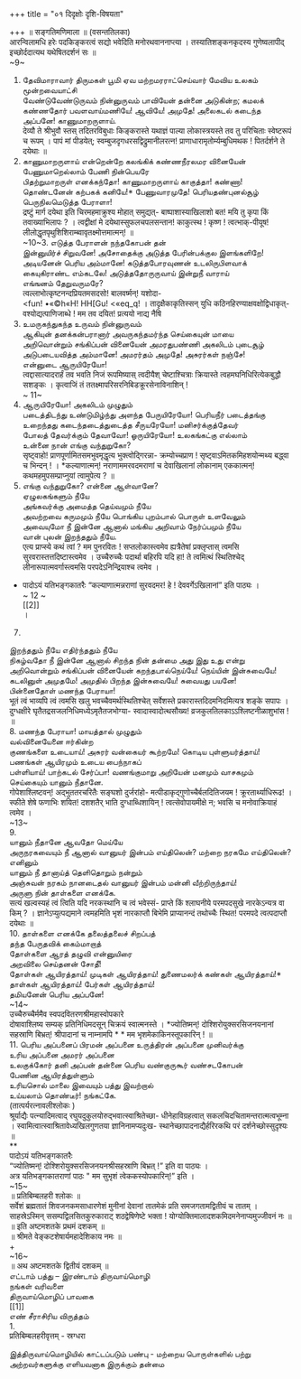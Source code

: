 +++
title = "०१ दिदृक्षोः दृशि-विषयता"

+++
॥ सङ्गतिमणिमाला ॥ (वसन्ततिलका)   
आरन्विलामधि हरेः पदकिङ्करत्वं सद्यो भवेदिति मनोरथवाननाप्त्या । तस्यातिशङ्कनकृदस्य गुणेष्वलापीद् इच्छोर्ददात्यथ यथेषितदर्शनं सः ॥   
~9~   
1. தேவிமாராவார் திருமகள் பூமி ஏவ மற்றமரராட்செய்வார் மேவிய உலகம் மூன்றவையாட்சி   
வேண்டுவேண்டுருவம் நின்னுருவம் பாவியேன் தன்னை அடுகின்ற; கமலக்   
கண்ணதோர் பவளவாய்மணியே! ஆவியே! அமுதே! அலைகடல் கடைந்த அப்பனே! காணுமாறருளாய்.   
देव्यौ ते श्रीभुवौ स्तस् तदितरविबुधाः किङ्करास्ते यथाज्ञं पाल्या लोकास्त्रयस्ते तव तु परिचिताः स्वेष्टरूपं च रूपम् । पापं मां पीडयेत्; स्वम्बुजदृगधरसद्विद्रुमानीलरत्न! प्राणाधारामृतोर्म्यम्बुधिमथक ! पितर्दर्शने ते दयेथाः ॥   
2. காணுமாறருளாய் என்றென்றே கலங்கிக் கண்ணநீரலமர வினையேன் பேணுமாறெல்லாம் பேணி நின்பெயரே   
பிதற்றுமாறருள் எனக்கந்தோ! காணுமாறருளாய் காகுத்தா! கண்ணா! தொண்டனேன் கற்பகக் கனியே!* பேணுவாரமுதே! பெரியதண்புனல்சூழ்   
பெருநிலமெடுத்த பேராளா!   
द्रष्टुं मार्ग दयेथा इति चिरमहमाक्रुश्य मोहात् समुद्यत्- बाष्पाशास्याखिलाशो बत! मयि तु कृपा किं तवाख्याभिलापः ? । त्वद्वीक्षां मे दयेथास्सुफलचपलसन्तान! काकुत्स्थ ! कृष्ण ! त्वत्भाक्-पीयूष! लीलोद्धृतपृथुशिशिराम्ब्वावृतक्ष्मोत्तमात्मन्! ॥   
~10~3. எடுத்த பேராளன் நந்தகோபன் தன்   
இன்னுயிர்ச் சிறுவனே! அசோதைக்கு அடுத்த பேரின்பக்குல இளங்களிறே!   
அடியனேன் பெரிய அம்மானே! கடுத்தபோரவுணன் உடலிருபிளவாக்   
கையுகிராண்ட எம்கடலே! அடுத்ததோருருவாய் இன்றுநீ வாராய்   
எங்ஙனம் தேறுவருமரே?   
त्वल्लाभोत्कृष्टनन्दप्रियतमसदसो! बालवर्ष्मन्! यशोदा-   
<fun! •«©h«H! HH[Gu! <«eq_q! । तादृक्षैकाकृतिस्सन् युधि कठिनहिरण्याक्षवक्षोद्विधाकृत्- वश्योद्यत्पाणिजाब्धे ! मम तव दयित! प्रत्ययो नाद्य नैषि   
4. உமருகந்துகந்த உருவம் நின்னுருவம்   
ஆகியுன் தனக்கன்பரானார் அவருகந்தமர்ந்த செய்கையுன் மாயை   
அறிவொன்றும் சங்கிப்பன் வினையேன் அமரதுபண்ணி அகலிடம் புடைசூழ்   
அடுபடையவித்த அம்மானே! அமரர்தம் அமுதே! அசுரர்கள் நஞ்சே!   
என்னுடை ஆருயிரேயோ!   
त्वद्दासात्यादरार्हं तव भवति निजं रूपमिष्यास् त्वदीयैश् चेष्टाश्चित्राः क्रियास्ते त्वहमघनिधिरित्येकबुद्धौ सशङ्कः । कृत्वाजिं तं ततक्ष्मापरिसरनिबिडक्रूरसेनाविनाशिन् !   
~ 11~   
5. ஆருயிரேயோ! அகலிடம் முழுதும்   
படைத்திடந்து உண்டுமிழ்ந்து அளந்த பேருயிரேயோ! பெரியநீர் படைத்தங்கு உறைந்தது கடைந்தடைத்துடைத்த சீருயரேயோ! மனிசர்க்குத்தேவர்   
போலத் தேவர்க்கும் தேவாவோ! ஓருயிரேயோ! உலகங்கட்கு எல்லாம்   
உன்னை நான் எங்கு வந்துறுகோ?   
सृष्ट्वाहो! प्राणपूर्णामितसमभुवमृद्धृत्य भुक्त्वोद्गिरन्ना- क्रम्योच्चप्राण ! सृष्ट्वाऽमितकमिहशयोन्मथ्य बद्ध्वा च भिन्दन् ! । *कल्याणात्मन्! नराणाममरवदमराणां च देवाखिलानां लोकानाम् एककात्मन्! कथमहमुपसम्प्राप्नुयां त्वामुपेत्य ? ॥   
6. எங்கு வந்துறுகோ? என்னை ஆள்வானே?   
ஏழுலகங்களும் நீயே   
அங்கவர்க்கு அமைத்த தெய்வமும் நீயே   
அவற்றவை கருமமும் நீயே பொங்கிய புறம்பால் பொருள் உளவேலும்   
அவையுமோ நீ இன்னே ஆனால் மங்கிய அறிவாம் நேர்ப்பமும் நீயே   
வான் புலன் இறந்ததும் நீயே.   
एत्य प्राप्स्ये कथं त्वां ? मम पुनरवितः ! सप्तलोकास्त्वमेव ह्यत्रैतेषां प्रक्लृप्तास् त्वमसि सुरवरास्तत्तदिष्टास्त्वमेव । उच्चैरुच्चैः पदार्था बहिरपि यदि हा! ते त्वमित्थं स्थितिश्चेद् लीनारूपात्मवर्गास्त्वमसि परपदेऽनिन्द्रियाश्च त्वमेव ।   
* पादोऽयं यतिभङ्गकातरैः “कल्याणात्मन्नराणां सुरवदमर! हे ! देववर्गेऽखिलानां” इति पाठ्यः ।   
~ 12 ~   
[[2]]  
।   
7.   
இறந்ததும் நீயே எதிர்ந்ததும் நீயே   
நிகழ்வதோ நீ இன்னே ஆனால் சிறந்த நின் தன்மை அது இது உது என்று   
அறிவொன்றும் சங்கிப்பன் வினையேன் கறந்தபால்நெய்யே! நெய்யின் இன்சுவையே!   
கடலினுள் அமுதமே! அமுதில் பிறந்த இன்சுவையே! சுவையது பயனே!   
பின்னைதோள் மணந்த பேராயா!   
भूतं त्वं भाव्यपि त्वं त्वमसि खलु भवच्चैवमर्थस्थितिश्चेत् सर्वेशस्ते प्रकारास्तदिदमनिदमित्यत्र शङ्के सपापः । दुग्धक्षीरे घृतैतद्रसजलनिधिमध्येऽमृतैतजभोग्या- स्वादास्वादोत्थसौख्य! व्रजकुलतिलकाऽऽश्लिष्टनीळाशुभांस ! ॥   
8. மணந்த பேராயா! மாயத்தால் முழுதும்   
வல்வினையேனை ஈர்கின்ற   
குணங்களை உடையாய்! அசுரர் வன்கையர் கூற்றமே! கொடிய புள்ளுயர்த்தாய்! பணங்கள் ஆயிரமும் உடைய பைந்நாகப்   
பள்ளியாய்! பாற்கடல் சேர்ப்பா! வணங்குமாறு அறியேன் மனமும் வாசகமும்   
செய்கையும் யானும் நீதானே.   
गोपेशाश्लिष्टवन्! अद्भुततरचरितैः सङ्घशो दुर्जरांहो- मत्पीडाकृद्गुणोच्चैर्बलदितिजयम ! क्रूरतार्थ्याधिरूढ! । स्फीते शेषे फणाभिः शयित! दशशतैर् भाति दुग्धाब्धिशायिन् ! त्वत्सेवोपायमीक्षे न; भवसि च मनोवाक्रियाहं त्वमेव ।   
~13~   
9.   
யானும் நீதானே ஆவதோ மெய்யே   
அருநரகவையும் நீ ஆனால் வானுயர் இன்பம் எய்திலென்? மற்றை நரகமே எய்திலென்? எனினும்   
யானும் நீ தானாய்த் தெளிதொறும் நன்றும்   
அஞ்சுவன் நரகம் நானடைதல் வானுயர் இன்பம் மன்னி வீற்றிருந்தாய்!   
அருளு நின் தாள்களை எனக்கே.   
सत्यं खल्वस्यहं त्वं त्विति यदि नरकस्थानि च त्वं भवेस्सं- प्राप्ते किं श्लाघनीये परमपदसुखे नारकेऽन्यत्र वा किम् ? । ज्ञानेऽप्युत्पद्यमाने त्वमहमिति भृशं नारकाप्तौ बिभेमि प्राप्यानन्दं तथोच्चैः स्थित! परमपदे त्वत्पदाप्तौ दयेथाः ॥   
10. தாள்களை எனக்கே தலைத்தலைச் சிறப்பத்   
தந்த பேருதவிக் கைம்மாறாத்   
தோள்களை ஆரத் தழுவி என்னுயிரை   
அறவிலை செய்தனன் சோதீ!   
தோள்கள் ஆயிரத்தாய்! முடிகள் ஆயிரத்தாய்! துணைமலர்க் கண்கள் ஆயிரத்தாய்!* தாள்கள் ஆயிரத்தாய்! பேர்கள் ஆயிரத்தாய்!   
தமியனேன் பெரிய அப்பனே!   
~14~   
उच्चैरुच्चैर्ममैव स्वपदवितरणश्रीमहास्वोपकारे   
दोषावाश्लिष्य सम्यक् प्रतिनिधिमदसून् चिक्रयं स्वात्मनस्ते । *ज्योतिष्मन्! दोश्शिरोयुक्सरसिजनयनानां सहस्राणि बिभ्रत्! श्रीपादानां च नाम्नामपि * * मम भृशमेकाकिनस्तूपकारिन् ! ॥   
11. பெரிய அப்பனைப் பிரமன் அப்பனை உருத்திரன் அப்பனை முனிவர்க்கு   
உரிய அப்பனை அமரர் அப்பனை   
உலகுக்கோர் தனி அப்பன் தன்னை பெரிய வண்குருகூர் வண்சடகோபன்   
பேணின ஆயிரத்துள்ளும்   
உரியசொல் மாலை இவையும் பத்து இவற்றால்   
உய்யலாம் தொண்டீர்! நங்கட்கே.   
(तात्पर्यरत्नावलीश्लोकः )   
श्रूर्याद्यैः पत्न्यादिमत्वाद् रघुयदुकुलयोरुद्भवात्स्वाश्रितेच्छा- धीनेहाविग्रहत्वात् सकलचिदचितामन्तरात्मत्वभूम्ना । स्वामित्वात्स्वाश्रितावेध्यखिलगुणतया ज्ञानिनामप्यदुःख- स्थानेच्छापादनाद्यैर्हरिरकथि परं दर्शनेच्छोस्सुदृश्यः ॥   
**   
पादोऽयं यतिभङ्गकातरैः   
“ज्योतिष्मन्! दोश्शिरोयुक्सरसिजनयनश्रीसहस्राणि बिभ्रत् !” इति वा पाठ्यः ।   
अत्र यतिभङ्गकातराणां पाठः " मम सुभृशं त्वेककस्योपकारिन्!” इति ।   
~15~   
॥ प्रतिबिम्बलहरी श्लोकः ॥   
सर्वेशं ब्रह्मतातं शिवजनकमसाधारणेशं मुनीनां देवानां तातमेकं प्रति समजगतामद्वितीयं च तातम् । साहस्रेऽस्मिन् ससम्पद्विलसितकुरुकाराट् शठद्वेषिणेष्टे भक्ता ! योग्योक्तिमालादशकमिदमनेनाप्यमुज्जीवनं नः ॥   
॥ इति अष्टमशतके प्रथमं दशकम् ॥   
॥ श्रीमते वेङ्कटशेषार्यमहादेशिकाय नमः ॥   
+   
~16~   
॥ अथ अष्टमशतके द्वितीयं दशकम् ॥   
எட்டாம் பத்து – இரண்டாம் திருவாய்மொழி   
நங்கள் வரிவளை   
திருவாய்மொழிப் பாவகை   
[[1]]  
எண் சீராசிரிய விருத்தம்   
1.   
प्रतिबिम्बलहरीवृत्तम् - स्रग्धरा   

இத்திருவாய்மொழியில் காட்டப்படும் பண்பு - மற்றைய பொருள்களில் பற்று அற்றவர்களுக்கு எளியவனாக இருக்கும் தன்மை   

